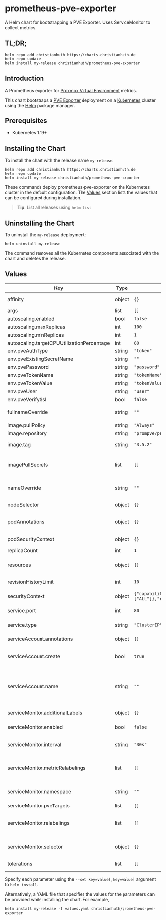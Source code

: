 # prometheus-pve-exporter

A Helm chart for bootstrapping a PVE Exporter. Uses ServiceMonitor to collect metrics.

## TL;DR;

```console
helm repo add christianhuth https://charts.christianhuth.de
helm repo update
helm install my-release christianhuth/prometheus-pve-exporter
```

## Introduction

A Prometheus exporter for [Proxmox Virtual Environment](https://proxmox.com/en/proxmox-ve) metrics.

This chart bootstraps a [PVE Exporter](https://github.com/prometheus-pve/prometheus-pve-exporter) deployment on a [Kubernetes](http://kubernetes.io) cluster using the [Helm](https://helm.sh) package manager.

## Prerequisites

- Kubernetes 1.19+

## Installing the Chart

To install the chart with the release name `my-release`:

```console
helm repo add christianhuth https://charts.christianhuth.de
helm repo update
helm install my-release christianhuth/prometheus-pve-exporter
```

These commands deploy prometheus-pve-exporter on the Kubernetes cluster in the default configuration. The [Values](#values) section lists the values that can be configured during installation.

> **Tip**: List all releases using `helm list`

## Uninstalling the Chart

To uninstall the `my-release` deployment:

```console
helm uninstall my-release
```

The command removes all the Kubernetes components associated with the chart and deletes the release.

## Values

| Key | Type | Default | Description |
|-----|------|---------|-------------|
| affinity | object | `{}` | Affinity settings for pod assignment |
| args | list | `[]` |  |
| autoscaling.enabled | bool | `false` |  |
| autoscaling.maxReplicas | int | `100` |  |
| autoscaling.minReplicas | int | `1` |  |
| autoscaling.targetCPUUtilizationPercentage | int | `80` |  |
| env.pveAuthType | string | `"token"` |  |
| env.pveExistingSecretName | string | `""` |  |
| env.pvePassword | string | `"password"` |  |
| env.pveTokenName | string | `"tokenName"` |  |
| env.pveTokenValue | string | `"tokenValue"` |  |
| env.pveUser | string | `"user"` |  |
| env.pveVerifySsl | bool | `false` |  |
| fullnameOverride | string | `""` | String to fully override `"prometheus-pve-exporter.fullname"` |
| image.pullPolicy | string | `"Always"` | image pull policy |
| image.repository | string | `"prompve/prometheus-pve-exporter"` | image repository |
| image.tag | string | `"3.5.2"` | Overrides the image tag |
| imagePullSecrets | list | `[]` | If defined, uses a Secret to pull an image from a private Docker registry or repository. |
| nameOverride | string | `""` | Provide a name in place of `prometheus-pve-exporter` |
| nodeSelector | object | `{}` | Node labels for pod assignment |
| podAnnotations | object | `{}` | Annotations to be added to exporter pods |
| podSecurityContext | object | `{}` | pod-level security context |
| replicaCount | int | `1` | Number of replicas |
| resources | object | `{}` | Resource limits and requests for the controller pods. |
| revisionHistoryLimit | int | `10` | The number of old ReplicaSets to retain |
| securityContext | object | `{"capabilities":{"drop":["ALL"]},"readOnlyRootFilesystem":true,"runAsNonRoot":true,"runAsUser":65534}` | container-level security context |
| service.port | int | `80` | Kubernetes port where service is exposed |
| service.type | string | `"ClusterIP"` | Kubernetes service type |
| serviceAccount.annotations | object | `{}` | Annotations to add to the service account |
| serviceAccount.create | bool | `true` | Specifies whether a service account should be created |
| serviceAccount.name | string | `""` | The name of the service account to use. If not set and create is true, a name is generated using the fullname template |
| serviceMonitor.additionalLabels | object | `{}` | Prometheus ServiceMonitor labels |
| serviceMonitor.enabled | bool | `false` | Enable a prometheus ServiceMonitor |
| serviceMonitor.interval | string | `"30s"` | Prometheus ServiceMonitor interval |
| serviceMonitor.metricRelabelings | list | `[]` | Prometheus [MetricRelabelConfigs] to apply to samples before ingestion |
| serviceMonitor.namespace | string | `""` | Prometheus ServiceMonitor namespace |
| serviceMonitor.pveTargets | list | `[]` | Prometheus |
| serviceMonitor.relabelings | list | `[]` | Prometheus [RelabelConfigs] to apply to samples before scraping |
| serviceMonitor.selector | object | `{}` | Prometheus ServiceMonitor selector |
| tolerations | list | `[]` | Toleration labels for pod assignment |

Specify each parameter using the `--set key=value[,key=value]` argument to `helm install`.

Alternatively, a YAML file that specifies the values for the parameters can be provided while installing the chart. For example,

```console
helm install my-release -f values.yaml christianhuth/prometheus-pve-exporter
```
